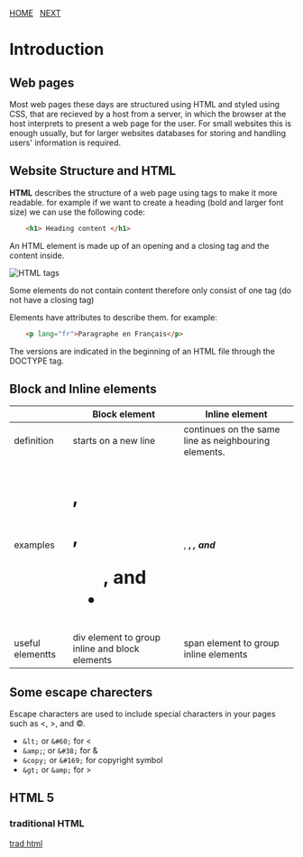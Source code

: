 [HOME](https://dinaalsaid.github.io/reading-notes/)  &nbsp; [NEXT](https://dinaalsaid.github.io/reading-notes/) 


# Introduction 
## Web pages

Most web pages these days are structured using HTML and styled using CSS, that are recieved by a host from a server, in which the browser at the host interprets to present a web page for the user.
For small websites this is enough usually, but for larger websites databases for storing and handling users' information is required.

## Website Structure and HTML

**HTML** describes the structure of a web page using tags to make it more readable.
for example if we want to create a heading (bold and larger font size) we can use the following code:

````HTML
    <h1> Heading content </h1>
````
An HTML element is made up of an opening and a closing tag and the content inside.

![HTML tags](https://lh3.googleusercontent.com/proxy/lqnjNsaaTJG9OVuTpxYPPm6hxiq3ZPQh1TGCzMUcXAX9ZCmn_MN_QRQDh7ElqsIz16Il8VsSxSPYNronkmCMfmx9hUqkkpYPDNjzY6S39yA)

Some elements do not contain content therefore only consist of one tag (do not have a closing tag)


Elements have attributes to describe them. for example:

````HTML
    <p lang="fr">Paragraphe en Français</p>
````

<!-- ## HTML versions

* HTML4 : released in 1997
* XHTML : releaased in 2000
* HTML5 : released in 2000 and is the one commonly used recently. -->
The versions are indicated in the beginning of an HTML file through the DOCTYPE tag.

## Block and Inline elements 

&nbsp;|Block element|Inline element
--------|------|-----------
definition|starts on a new line | continues on the same line as neighbouring elements.
examples|<h1>, <p>, <ul>, and <li> |<a>, <b>, <em>, and <img>
useful elementts|div element to group inline and block elements |span element to group inline elements

## Some escape charecters
Escape characters are used to include special characters in your pages such as <, >, and ©.

* `&lt;` or `&#60;` for <
* `&amp;`; or `&#38;` for &
* `&copy;` or `&#169;` for copyright symbol
* `&gt;` or `&amp;` for >

## HTML 5

### traditional HTML

[trad html](images/traditional-html.PNG)